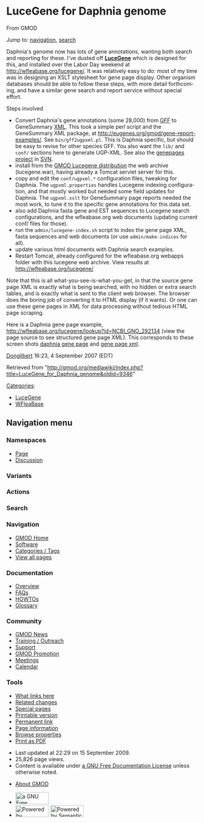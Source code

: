 <div id="mw-page-base" class="noprint">

</div>

<div id="mw-head-base" class="noprint">

</div>

<div id="content" class="mw-body" role="main">

<span id="top"></span>

<div id="mw-js-message" style="display:none;">

</div>



# <span dir="auto">LuceGene for Daphnia genome</span>

<div id="bodyContent">

<div id="siteSub">

From GMOD

</div>

<div id="contentSub">

</div>

<div id="jump-to-nav" class="mw-jump">

Jump to: [navigation](#mw-navigation), [search](#p-search)

</div>

<div id="mw-content-text" class="mw-content-ltr" lang="en" dir="ltr">

Daphnia's genome now has lots of gene annotations, wanting both search
and reporting for these. I've dusted off
**[LuceGene](LuceGene "LuceGene")** which is designed for this, and
installed over the Labor Day weekend at
<a href="http://wfleabase.org/lucegene/" class="external free"
rel="nofollow">http://wfleabase.org/lucegene/</a>. It was relatively
easy to do: most of my time was in designing an XSLT stylesheet for gene
page display. Other organism databases should be able to follow these
steps, with more detail forthcoming, and have a similar gene search and
report service without special effort.

Steps involved

- Convert Daphnia's gene annotations (some 28,000) from [GFF](GFF "GFF")
  to GeneSummary [XML](Glossary#XML "Glossary"). This took a simple perl
  script and the GeneSummary XML package, at
  <a href="http://eugenes.org/gmod/gene-report-examples/"
  class="external free"
  rel="nofollow">http://eugenes.org/gmod/gene-report-examples/</a>. See
  `bin/gff2ugpxml.pl`. This is Daphnia specific, but should be easy to
  revise for other species GFF. You also want the `lib/` and `conf/`
  sections here to generate UGP-XML. See also the
  <a href="http://gmod.svn.sourceforge.net/viewvc/gmod/genepages/"
  class="external text" rel="nofollow">genepages project</a> in
  <a href="SVN" class="mw-redirect" title="SVN">SVN</a>.
- install from the [GMOD Lucegene distribution](Downloads "Downloads")
  the web archive (lucegene.war), having already a Tomcat servlet server
  for this.
- copy and edit the `conf/ugpxml.*` configuration files, tweaking for
  Daphnia. The `ugpxml.properties` handles Lucegene indexing
  configuration, and that mostly worked but needed some field updates
  for Daphnia. The `ugpxml.xslt` for GeneSummary page reports needed the
  most work, to tune it to the specific gene annotations for this data
  set.
- also add Daphnia fasta gene and EST sequences to Lucegene search
  configurations, and the wfleabase.org web documents (updating current
  conf/ files for those).
- run the `admin/lucegene-index.sh` script to index the gene page XML,
  fasta sequences and web documents (or use `admin/make-indices` for
  all).
- update various html documents with Daphnia search examples.
- Restart Tomcat, already configured for the wfleabase.org webapps
  folder with this lucegene web archive. View results at
  <a href="http://wfleabase.org/lucegene/" class="external free"
  rel="nofollow">http://wfleabase.org/lucegene/</a>

Note that this is all what-you-see-is-what-you-get, in that the source
gene page XML is exactly what is being searched, with no hidden or extra
search tables, and is exactly what is sent to the client web browser.
The browser does the boring job of converting it to HTML display (if it
wants). Or one can use these gene pages in XML for data processing
without tedious HTML page scraping.

Here is a Daphnia gene page example,
<a href="http://wfleabase.org/lucegene/lookup?id=NCBI_GNO_292134"
class="external free"
rel="nofollow">http://wfleabase.org/lucegene/lookup?id=NCBI_GNO_292134</a>
(view the page source to see structured gene page XML). This corresponds
to these screen shots
<a href="../mediawiki/images/e/e3/Daphnia-genepage.png" class="internal"
title="Daphnia-genepage.png">daphnia gene page</a> and
<a href="../mediawiki/images/9/96/Daphnia-genepage-xml.png"
class="internal" title="Daphnia-genepage-xml.png">gene page xml</a>.

  
[Dongilbert](User:Dongilbert "User:Dongilbert") 16:23, 4 September 2007
(EDT)

</div>

<div class="printfooter">

Retrieved from
"<http://gmod.org/mediawiki/index.php?title=LuceGene_for_Daphnia_genome&oldid=9346>"

</div>

<div id="catlinks" class="catlinks">

<div id="mw-normal-catlinks" class="mw-normal-catlinks">

[Categories](Special:Categories "Special:Categories"):

- [LuceGene](Category:LuceGene "Category:LuceGene")
- [WFleaBase](Category:WFleaBase "Category:WFleaBase")

</div>

</div>

<div class="visualClear">

</div>

</div>

</div>

<div id="mw-navigation">

## Navigation menu

<div id="mw-head">



<div id="left-navigation">

<div id="p-namespaces" class="vectorTabs" role="navigation"
aria-labelledby="p-namespaces-label">

### Namespaces

- <span id="ca-nstab-main"><a href="LuceGene_for_Daphnia_genome" accesskey="c"
  title="View the content page [c]">Page</a></span>
- <span id="ca-talk"><a
  href="http://gmod.org/mediawiki/index.php?title=Talk:LuceGene_for_Daphnia_genome&amp;action=edit&amp;redlink=1"
  accesskey="t"
  title="Discussion about the content page [t]">Discussion</a></span>

</div>

<div id="p-variants" class="vectorMenu emptyPortlet" role="navigation"
aria-labelledby="p-variants-label">

### 

### Variants[](#)

<div class="menu">

</div>

</div>

</div>

<div id="right-navigation">



<div id="p-cactions" class="vectorMenu emptyPortlet" role="navigation"
aria-labelledby="p-cactions-label">

### Actions[](#)

<div class="menu">

</div>

</div>

<div id="p-search" role="search">

### Search

<div id="simpleSearch">

</div>

</div>

</div>

</div>

<div id="mw-panel">

<div id="p-logo" role="banner">

<a href="Main_Page"
style="background-image: url(../images/GMOD-cogs.png);"
title="Visit the main page"></a>

</div>

<div id="p-Navigation" class="portal" role="navigation"
aria-labelledby="p-Navigation-label">

### Navigation

<div class="body">

- <span id="n-GMOD-Home">[GMOD Home](Main_Page)</span>
- <span id="n-Software">[Software](GMOD_Components)</span>
- <span id="n-Categories-.2F-Tags">[Categories /
  Tags](Categories)</span>
- <span id="n-View-all-pages">[View all pages](Special:AllPages)</span>

</div>

</div>

<div id="p-Documentation" class="portal" role="navigation"
aria-labelledby="p-Documentation-label">

### Documentation

<div class="body">

- <span id="n-Overview">[Overview](Overview)</span>
- <span id="n-FAQs">[FAQs](Category:FAQ)</span>
- <span id="n-HOWTOs">[HOWTOs](Category:HOWTO)</span>
- <span id="n-Glossary">[Glossary](Glossary)</span>

</div>

</div>

<div id="p-Community" class="portal" role="navigation"
aria-labelledby="p-Community-label">

### Community

<div class="body">

- <span id="n-GMOD-News">[GMOD News](GMOD_News)</span>
- <span id="n-Training-.2F-Outreach">[Training /
  Outreach](Training_and_Outreach)</span>
- <span id="n-Support">[Support](Support)</span>
- <span id="n-GMOD-Promotion">[GMOD Promotion](GMOD_Promotion)</span>
- <span id="n-Meetings">[Meetings](Meetings)</span>
- <span id="n-Calendar">[Calendar](Calendar)</span>

</div>

</div>

<div id="p-tb" class="portal" role="navigation"
aria-labelledby="p-tb-label">

### Tools

<div class="body">

- <span id="t-whatlinkshere"><a href="Special:WhatLinksHere/LuceGene_for_Daphnia_genome"
  accesskey="j" title="A list of all wiki pages that link here [j]">What
  links here</a></span>
- <span id="t-recentchangeslinked"><a href="Special:RecentChangesLinked/LuceGene_for_Daphnia_genome"
  accesskey="k"
  title="Recent changes in pages linked from this page [k]">Related
  changes</a></span>
- <span id="t-specialpages"><a href="Special:SpecialPages" accesskey="q"
  title="A list of all special pages [q]">Special pages</a></span>
- <span id="t-print"><a
  href="http://gmod.org/mediawiki/index.php?title=LuceGene_for_Daphnia_genome&amp;printable=yes"
  rel="alternate" accesskey="p"
  title="Printable version of this page [p]">Printable version</a></span>
- <span id="t-permalink">[Permanent
  link](http://gmod.org/mediawiki/index.php?title=LuceGene_for_Daphnia_genome&oldid=9346 "Permanent link to this revision of the page")</span>
- <span id="t-info">[Page
  information](http://gmod.org/mediawiki/index.php?title=LuceGene_for_Daphnia_genome&action=info)</span>
- <span id="t-smwbrowselink"><a href="Special:Browse/LuceGene_for_Daphnia_genome"
  rel="smw-browse">Browse properties</a></span>
- <span id="t-pdf">[Print as
  PDF](http://gmod.org/mediawiki/index.php?title=Special:PdfPrint&page=LuceGene_for_Daphnia_genome)</span>

</div>

</div>

</div>

</div>

<div id="footer" role="contentinfo">

- <span id="footer-info-lastmod">Last updated at 22:29 on 15 September
  2009.</span>
- <span id="footer-info-viewcount">25,826 page views.</span>
- <span id="footer-info-copyright">Content is available under
  <a href="http://www.gnu.org/licenses/fdl-1.3.html" class="external"
  rel="nofollow">a GNU Free Documentation License</a> unless otherwise
  noted.</span>

<!-- -->

- <span id="footer-places-about">[About
  GMOD](GMOD:About "GMOD:About")</span>

<!-- -->

- <span id="footer-copyrightico">[<img src="http://www.gnu.org/graphics/gfdl-logo-small.png" width="88"
  height="31" alt="a GNU Free Documentation License" />](http://www.gnu.org/licenses/fdl-1.3.html)</span>
- <span id="footer-poweredbyico">[<img
  src="../mediawiki/skins/common/images/poweredby_mediawiki_88x31.png"
  width="88" height="31" alt="Powered by MediaWiki" />](http://www.mediawiki.org/)
  [<img
  src="../mediawiki/extensions/SemanticMediaWiki/resources/images/smw_button.png"
  width="88" height="31" alt="Powered by Semantic MediaWiki" />](https://www.semantic-mediawiki.org/wiki/Semantic_MediaWiki)</span>

<div style="clear:both">

</div>

</div>
